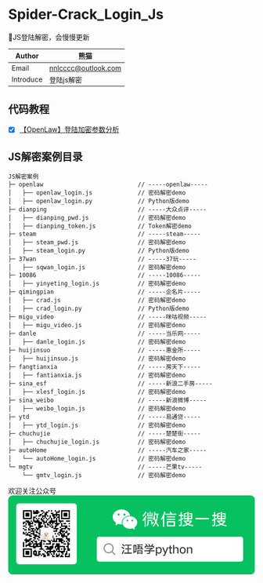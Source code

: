 # Spider-Crack_Login_Js
🎯JS登陆解密，会慢慢更新

| Author  | 熊猫 |
| --- | --- |
| Email | nnlcccc@outlook.com |
| Introduce | 登陆js解密 |

## 代码教程

- [x] [【OpenLaw】登陆加密参数分析](https://mp.weixin.qq.com/s/J7HPTACLbIvjvGierXuhhA)


## JS解密案例目录
```
JS解密案例
├─ openlaw                           // -----openlaw-----
│   ├── openlaw_login.js             // 密码解密demo
│   ├── openlaw_login.py             // Python版demo
├─ dianping                          // -----大众点评-----
│   ├── dianping_pwd.js              // 密码解密demo
│   ├── dianping_token.js            // Token解密demo
├─ steam                             // -----steam-----
│   ├── steam_pwd.js                 // 密码解密demo
│   ├── steam_login.py               // Python版demo
├─ 37wan                             // -----37玩-----
│   ├── sqwan_login.js               // 密码解密demo
├─ 10086                             // -----10086-----
│   ├── yinyeting_login.js           // 密码解密demo
├─ qimingpian                        // -----企名片-----
│   ├── crad.js                      // 密码解密demo
│   ├── crad_login.py                // Python版demo
├─ migu_video                        // -----咪咕视频-----
│   ├── migu_video.js                // 密码解密demo
├─ danle                             // -----当乐网-----
│   ├── danle_login.js               // 密码解密demo
├─ huijinsuo                         // -----惠金所-----
│   ├── huijinsuo.js                 // 密码解密demo
├─ fangtianxia                       // -----房天下-----
│   ├── fantianxia.js                // 密码解密demo
├─ sina_esf                          // -----新浪二手房-----
│   ├── xlesf_login.js               // 密码解密demo
├─ sina_weibo                        // -----新浪微博-----
│   ├── weibo_login.js               // 密码解密demo
├─ ytd                               // -----易通贷-----
│   ├── ytd_login.js                 // 密码解密demo
├─ chuchujie                         // -----楚楚街-----
│   ├── chuchujie_login.js           // 密码解密demo
├─ autoHome                          // -----汽车之家-----
│   └── autoHome_login.js            // 密码解密demo
└─ mgtv                              // -----芒果tv-----
    └── gmtv_login.js                // 密码解密demo
```

欢迎关注公众号
![Image text](https://raw.githubusercontent.com/Bindian9710/Img/master/wecath_Official/Wechat_Code_subsize.png?token=AGKFSPHAI7YCTUT4EK4EDUS57OIGI)